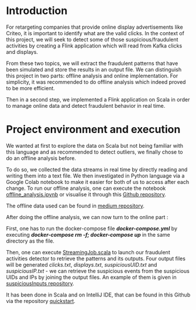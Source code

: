 # Introduction

For retargeting companies that provide online display advertisements like Criteo, it is important to identify what are the valid clicks. In the context of this project, we will seek to detect some of those suspicious/fraudulent activities by creating a Flink application which will read from Kafka clicks and displays. 

From these two topics, we will extract the fraudulent patterns that have been simulated and store the results in an output file.
We can distinguish this project in two parts: offline analysis and online implementation. For simplicity, it was recommended to do offline analysis which indeed proved to be more efficient.

Then in a second step, we implemented a Flink application on Scala in order to manage online data and detect fraudulent behavior in real time.


# Project environment and execution

We wanted at first to explore the data on Scala but not being familiar with this language and as recommended to detect outliers, we finally chose to do an offline analysis before. 

To do so, we collected the data streams in real time by directly reading and writing them into a text file. We then investigated in Python language via a Google Colab notebook to make it easier for both of us to access after each change. To run our offline analysis, one can execute the notebook
[offline\_analysis.ipynb](https://colab.research.google.com/drive/1QW6CSgzzblAAuJAfa8ljjy4Aosp7HbaQ?usp=sharing) or visualise it through this [Github repository](https://github.com/emiliechhean/Suspicious_activities/blob/main/offline_analysis.ipynb).

The offline data used can be found in [medium repository](https://github.com/emiliechhean/Suspicious_activities/blob/main/medium).

After doing the offline analysis, we can now turn to the online part :

First, one has to run the docker-compose file  __*docker-compose.yml*__ by executing __*docker-compose rm -f; docker-compose up*__ in the same directory as the file. 

Then, one can execute [StreamingJob.scala](https://github.com/emiliechhean/Suspicious_activities/blob/main/streaming/quickstart/src/main/scala/org/myorg/quickstart/StreamingJob.scala) to launch our fraudulent activities detector to retrieve the patterns and its outputs. Four output files will be generated *clicks.txt*, *displays.txt*, *suspiciousUID.txt* and *suspiciousIP.txt* - we can retrieve the suspicious events from the suspicious UIDs and IPs by joining the output files. An example of them is given in [suspiciousInputs repository](https://github.com/emiliechhean/Suspicious_activities/tree/main/streaming/quickstart/suspiciousInputs).

It has been done in Scala and on IntelliJ IDE, that can be found in this Github via the repository [quickstart](https://github.com/emiliechhean/Suspicious_activities/tree/main/streaming/quickstart).
